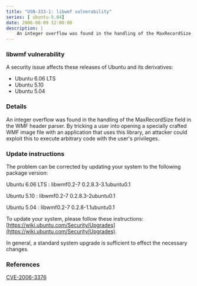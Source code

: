 ```yaml
---
title: "USN-333-1: libwmf vulnerability"
series: [ ubuntu-5.04]
date: 2006-08-09 12:00:00
description: |
    An integer overflow was found in the handling of the MaxRecordSize field in the WMF header parser. By tricking a user into opening a specially crafted WMF image file with an application that uses this library, an attacker could exploit this to execute arbitrary code with the user&#39;s privileges.
--- 
```

 
 


### libwmf vulnerability

A security issue affects these releases of Ubuntu and its derivatives:

* Ubuntu 6.06 LTS
* Ubuntu 5.10
* Ubuntu 5.04

### Details

An integer overflow was found in the handling of the MaxRecordSize field in the WMF header parser. By tricking a user into opening a specially crafted WMF image file with an application that uses this library, an attacker could exploit this to execute arbitrary code with the user&#39;s privileges.

### Update instructions

The problem can be corrected by updating your system to the following package version:

Ubuntu 6.06 LTS
 : libwmf0.2-7 <span>0.2.8.3-3.1ubuntu0.1</span>

Ubuntu 5.10
 : libwmf0.2-7 <span>0.2.8.3-2ubuntu0.1</span>

Ubuntu 5.04
 : libwmf0.2-7 <span>0.2.8-1.1ubuntu0.1</span>

To update your system, please follow these instructions: [https://wiki.ubuntu.com/Security/Upgrades](https://wiki.ubuntu.com/Security/Upgrades).

In general, a standard system upgrade is sufficient to effect the necessary changes.

### References

 
 [CVE-2006-3376](http://people.ubuntu.com/~ubuntu-security/cve/CVE-2006-3376)
 

